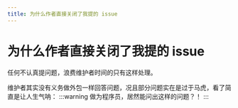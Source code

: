 ```yaml
---
title: 为什么作者直接关闭了我提的 issue
---
```


# 为什么作者直接关闭了我提的 issue

任何不认真提问题，浪费维护者时间的只有这样处理。

维护者其实没有义务做外包一样回答问题，况且部分问题实在是过于马虎，看了简直是让人生气呐：
:::warning
做为程序员，居然能问出这样的问题？！
:::
